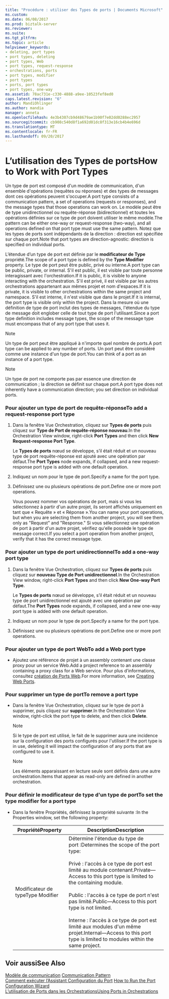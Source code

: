 ```yaml
---
title: "Procédure : utiliser des Types de ports | Documents Microsoft"
ms.custom: 
ms.date: 06/08/2017
ms.prod: biztalk-server
ms.reviewer: 
ms.suite: 
ms.tgt_pltfrm: 
ms.topic: article
helpviewer_keywords:
- deleting, port types
- port types, deleting
- port types, Web
- port types, request-response
- orchestrations, ports
- port types, modifier
- port types
- ports, port types
- port types, one-way
ms.assetid: 78ac731e-c330-4888-a9ee-10523fef8ed0
caps.latest.revision: "6"
author: MandiOhlinger
ms.author: mandia
manager: anneta
ms.openlocfilehash: 4e3b4307cb9d48679ae1b90f7e02dd0288ec2957
ms.sourcegitcommit: cb908c540d8f1a692d01dc8f313e16cb4b4e696d
ms.translationtype: MT
ms.contentlocale: fr-FR
ms.lasthandoff: 09/20/2017
---
```

# <a name="how-to-work-with-port-types"></a><span data-ttu-id="f51fe-102">L’utilisation des Types de ports</span><span class="sxs-lookup"><span data-stu-id="f51fe-102">How to Work with Port Types</span></span>
<span data-ttu-id="f51fe-103">Un type de port est composé d'un modèle de communication, d'un ensemble d'opérations (requêtes ou réponses) et des types de messages dont ces opérations peuvent s'occuper.</span><span class="sxs-lookup"><span data-stu-id="f51fe-103">A port type consists of a communication pattern, a set of operations (requests or responses), and the message types that those operations can work on.</span></span> <span data-ttu-id="f51fe-104">Le modèle peut être de type unidirectionnel ou requête-réponse (bidirectionnel) et toutes les opérations définies sur ce type de port doivent utiliser le même modèle.</span><span class="sxs-lookup"><span data-stu-id="f51fe-104">The pattern can be either one-way or request-response (two-way), and all operations defined on that port type must use the same pattern.</span></span> <span data-ttu-id="f51fe-105">Notez que les types de ports sont indépendants de la direction : direction est spécifiée sur chaque port.</span><span class="sxs-lookup"><span data-stu-id="f51fe-105">Note that port types are direction-agnostic: direction is specified on individual ports.</span></span>  
  
 <span data-ttu-id="f51fe-106">L’étendue d’un type de port est définie par le **modificateur de Type** propriété.</span><span class="sxs-lookup"><span data-stu-id="f51fe-106">The scope of a port type is defined by the **Type Modifier** property.</span></span> <span data-ttu-id="f51fe-107">Le type de port peut être public, privé ou interne.</span><span class="sxs-lookup"><span data-stu-id="f51fe-107">A port type can be public, private, or internal.</span></span> <span data-ttu-id="f51fe-108">S'il est public, il est visible par toute personne interagissant avec l'orchestration.</span><span class="sxs-lookup"><span data-stu-id="f51fe-108">If it is public, it is visible to anyone interacting with the orchestration.</span></span> <span data-ttu-id="f51fe-109">S'il est privé, il est visible par les autres orchestrations appartenant aux mêmes projet et nom d'espaces.</span><span class="sxs-lookup"><span data-stu-id="f51fe-109">If it is private, it is visible to other orchestrations within the same project and namespace.</span></span> <span data-ttu-id="f51fe-110">S'il est interne, il n'est visible que dans le projet.</span><span class="sxs-lookup"><span data-stu-id="f51fe-110">If it is internal, the port type is visible only within the project.</span></span> <span data-ttu-id="f51fe-111">Dans la mesure où une définition de type de port inclut des types de messages, l'étendue du type de message doit englober celle de tout type de port l'utilisant.</span><span class="sxs-lookup"><span data-stu-id="f51fe-111">Since a port type definition includes message types, the scope of the message type must encompass that of any port type that uses it.</span></span>  
  
> [!NOTE]
>  <span data-ttu-id="f51fe-112">Un type de port peut être appliqué à n'importe quel nombre de ports.</span><span class="sxs-lookup"><span data-stu-id="f51fe-112">A port type can be applied to any number of ports.</span></span> <span data-ttu-id="f51fe-113">Un port peut être considéré comme une instance d'un type de port.</span><span class="sxs-lookup"><span data-stu-id="f51fe-113">You can think of a port as an instance of a port type.</span></span>  
  
> [!NOTE]
>  <span data-ttu-id="f51fe-114">Un type de port ne comporte pas par essence une direction de communication ; la direction se définit sur chaque port.</span><span class="sxs-lookup"><span data-stu-id="f51fe-114">A port type does not inherently have a communication direction; you set direction on individual ports.</span></span>  
  
### <a name="to-add-a-request-response-port-type"></a><span data-ttu-id="f51fe-115">Pour ajouter un type de port de requête-réponse</span><span class="sxs-lookup"><span data-stu-id="f51fe-115">To add a request-response port type</span></span>  
  
1.  <span data-ttu-id="f51fe-116">Dans la fenêtre Vue Orchestration, cliquez sur **Types de ports** puis cliquez sur **Type de Port de requête-réponse nouveau**.</span><span class="sxs-lookup"><span data-stu-id="f51fe-116">In the Orchestration View window, right-click **Port Types** and then click **New Request-response Port Type**.</span></span>  
  
     <span data-ttu-id="f51fe-117">Le **Types de ports** nœud se développe, s’il était réduit et un nouveau type de port requête-réponse est ajouté avec une opération par défaut.</span><span class="sxs-lookup"><span data-stu-id="f51fe-117">The **Port Types** node expands, if collapsed, and a new request-response port type is added with one default operation.</span></span>  
  
2.  <span data-ttu-id="f51fe-118">Indiquez un nom pour le type de port.</span><span class="sxs-lookup"><span data-stu-id="f51fe-118">Specify a name for the port type.</span></span>  
  
3.  <span data-ttu-id="f51fe-119">Définissez une ou plusieurs opérations de port.</span><span class="sxs-lookup"><span data-stu-id="f51fe-119">Define one or more port operations.</span></span>  
  
     <span data-ttu-id="f51fe-120">Vous pouvez nommer vos opérations de port, mais si vous les sélectionnez à partir d'un autre projet, ils seront affichés uniquement en tant que « Requête » et « Réponse ».</span><span class="sxs-lookup"><span data-stu-id="f51fe-120">You can name your port operations, but when you are selecting them from another project, you will see them only as "Request" and "Response."</span></span> <span data-ttu-id="f51fe-121">Si vous sélectionnez une opération de port à partir d'un autre projet, vérifiez qu'elle possède le type de message correct.</span><span class="sxs-lookup"><span data-stu-id="f51fe-121">If you select a port operation from another project, verify that it has the correct message type.</span></span>  
  
### <a name="to-add-a-one-way-port-type"></a><span data-ttu-id="f51fe-122">Pour ajouter un type de port unidirectionnel</span><span class="sxs-lookup"><span data-stu-id="f51fe-122">To add a one-way port type</span></span>  
  
1.  <span data-ttu-id="f51fe-123">Dans la fenêtre Vue Orchestration, cliquez sur **Types de ports** puis cliquez sur **nouveau Type de Port unidirectionnel**.</span><span class="sxs-lookup"><span data-stu-id="f51fe-123">In the Orchestration View window, right-click **Port Types** and then click **New One-way Port Type**.</span></span>  
  
     <span data-ttu-id="f51fe-124">Le **Types de ports** nœud se développe, s’il était réduit et un nouveau type de port unidirectionnel est ajouté avec une opération par défaut.</span><span class="sxs-lookup"><span data-stu-id="f51fe-124">The **Port Types** node expands, if collapsed, and a new one-way port type is added with one default operation.</span></span>  
  
2.  <span data-ttu-id="f51fe-125">Indiquez un nom pour le type de port.</span><span class="sxs-lookup"><span data-stu-id="f51fe-125">Specify a name for the port type.</span></span>  
  
3.  <span data-ttu-id="f51fe-126">Définissez une ou plusieurs opérations de port.</span><span class="sxs-lookup"><span data-stu-id="f51fe-126">Define one or more port operations.</span></span>  
  
### <a name="to-add-a-web-port-type"></a><span data-ttu-id="f51fe-127">Pour ajouter un type de port Web</span><span class="sxs-lookup"><span data-stu-id="f51fe-127">To add a Web port type</span></span>  
  
-   <span data-ttu-id="f51fe-128">Ajoutez une référence de projet à un assembly contenant une classe proxy pour un service Web.</span><span class="sxs-lookup"><span data-stu-id="f51fe-128">Add a project reference to an assembly containing a proxy class for a Web service.</span></span> <span data-ttu-id="f51fe-129">Pour plus d’informations, consultez [création de Ports Web](../core/creating-web-ports.md).</span><span class="sxs-lookup"><span data-stu-id="f51fe-129">For more information, see [Creating Web Ports](../core/creating-web-ports.md).</span></span>  
  
### <a name="to-remove-a-port-type"></a><span data-ttu-id="f51fe-130">Pour supprimer un type de port</span><span class="sxs-lookup"><span data-stu-id="f51fe-130">To remove a port type</span></span>  
  
-   <span data-ttu-id="f51fe-131">Dans la fenêtre Vue Orchestration, cliquez sur le type de port à supprimer, puis cliquez sur **supprimer**.</span><span class="sxs-lookup"><span data-stu-id="f51fe-131">In the Orchestration View window, right-click the port type to delete, and then click **Delete**.</span></span>  
  
    > [!NOTE]
    >  <span data-ttu-id="f51fe-132">Si le type de port est utilisé, le fait de le supprimer aura une incidence sur la configuration des ports configurés pour l'utiliser.</span><span class="sxs-lookup"><span data-stu-id="f51fe-132">If the port type is in use, deleting it will impact the configuration of any ports that are configured to use it.</span></span>  
  
    > [!NOTE]
    >  <span data-ttu-id="f51fe-133">Les éléments apparaissant en lecture seule sont définis dans une autre orchestration.</span><span class="sxs-lookup"><span data-stu-id="f51fe-133">Items that appear as read-only are defined in another orchestration.</span></span>  
  
### <a name="to-set-the-type-modifier-for-a-port-type"></a><span data-ttu-id="f51fe-134">Pour définir le modificateur de type d'un type de port</span><span class="sxs-lookup"><span data-stu-id="f51fe-134">To set the type modifier for a port type</span></span>  
  
-   <span data-ttu-id="f51fe-135">Dans la fenêtre Propriétés, définissez la propriété suivante :</span><span class="sxs-lookup"><span data-stu-id="f51fe-135">In the Properties window, set the following property:</span></span>  
  
    |<span data-ttu-id="f51fe-136">Propriété</span><span class="sxs-lookup"><span data-stu-id="f51fe-136">Property</span></span>|<span data-ttu-id="f51fe-137"> Description</span><span class="sxs-lookup"><span data-stu-id="f51fe-137">Description</span></span>|  
    |--------------|-----------------|  
    |<span data-ttu-id="f51fe-138">Modificateur de type</span><span class="sxs-lookup"><span data-stu-id="f51fe-138">Type Modifier</span></span>|<span data-ttu-id="f51fe-139">Détermine l'étendue du type de port :</span><span class="sxs-lookup"><span data-stu-id="f51fe-139">Determines the scope of the port type:</span></span><br /><br /> <span data-ttu-id="f51fe-140">Privé : l'accès à ce type de port est limité au module contenant.</span><span class="sxs-lookup"><span data-stu-id="f51fe-140">Private—Access to this port type is limited to the containing module.</span></span><br /><br /> <span data-ttu-id="f51fe-141">Public : l'accès à ce type de port n'est pas limité.</span><span class="sxs-lookup"><span data-stu-id="f51fe-141">Public—Access to this port type is not limited.</span></span><br /><br /> <span data-ttu-id="f51fe-142">Interne : l'accès à ce type de port est limité aux modules d'un même projet.</span><span class="sxs-lookup"><span data-stu-id="f51fe-142">Internal—Access to this port type is limited to modules within the same project.</span></span>|  
  
## <a name="see-also"></a><span data-ttu-id="f51fe-143">Voir aussi</span><span class="sxs-lookup"><span data-stu-id="f51fe-143">See Also</span></span>  
 <span data-ttu-id="f51fe-144">[Modèle de communication](../core/communication-pattern.md) </span><span class="sxs-lookup"><span data-stu-id="f51fe-144">[Communication Pattern](../core/communication-pattern.md) </span></span>  
 <span data-ttu-id="f51fe-145">[Comment exécuter l’Assistant Configuration du Port](../core/how-to-run-the-port-configuration-wizard.md) </span><span class="sxs-lookup"><span data-stu-id="f51fe-145">[How to Run the Port Configuration Wizard](../core/how-to-run-the-port-configuration-wizard.md) </span></span>  
 [<span data-ttu-id="f51fe-146">L’utilisation de Ports dans les Orchestrations</span><span class="sxs-lookup"><span data-stu-id="f51fe-146">Using Ports in Orchestrations</span></span>](../core/using-ports-in-orchestrations.md)